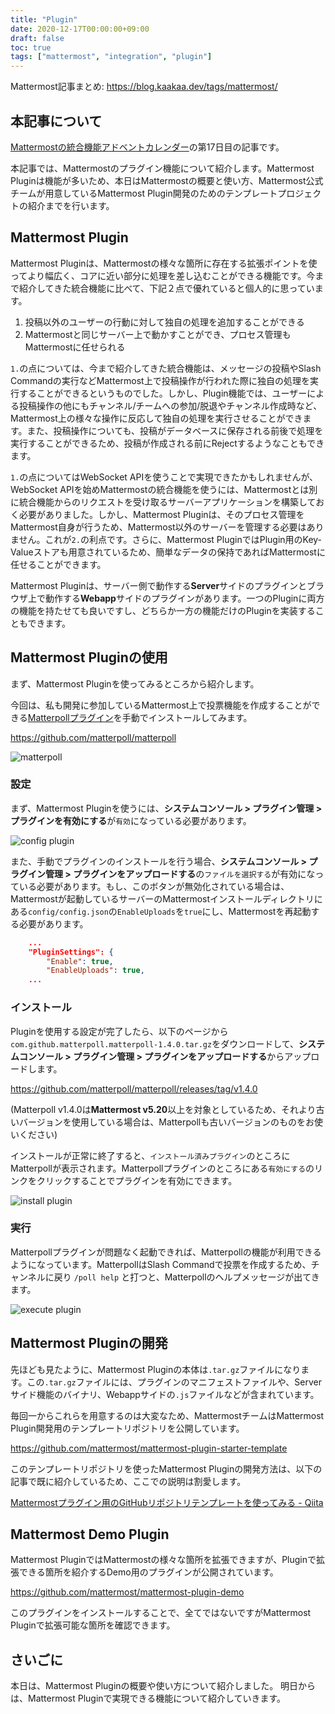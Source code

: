```yaml
---
title: "Plugin"
date: 2020-12-17T00:00:00+09:00
draft: false
toc: true
tags: ["mattermost", "integration", "plugin"]
---
```


Mattermost記事まとめ: https://blog.kaakaa.dev/tags/mattermost/

## 本記事について

[Mattermostの統合機能アドベントカレンダー](https://qiita.com/advent-calendar/2020/mattermost-integrations)の第17日目の記事です。

本記事では、Mattermostのプラグイン機能について紹介します。Mattermost Pluginは機能が多いため、本日はMattermostの概要と使い方、Mattermost公式チームが用意しているMattermost Plugin開発のためのテンプレートプロジェクトの紹介までを行います。

## Mattermost Plugin

Mattermost Pluginは、Mattermostの様々な箇所に存在する拡張ポイントを使ってより幅広く、コアに近い部分に処理を差し込むことができる機能です。今まで紹介してきた統合機能に比べて、下記２点で優れていると個人的に思っています。

1. 投稿以外のユーザーの行動に対して独自の処理を追加することができる
2. Mattermostと同じサーバー上で動かすことができ、プロセス管理もMattermostに任せられる

`1.`の点については、今まで紹介してきた統合機能は、メッセージの投稿やSlash Commandの実行などMattermost上で投稿操作が行われた際に独自の処理を実行することができるというものでした。しかし、Plugin機能では、ユーザーによる投稿操作の他にもチャンネル/チームへの参加/脱退やチャンネル作成時など、Mattermost上の様々な操作に反応して独自の処理を実行させることができます。また、投稿操作についても、投稿がデータベースに保存される前後で処理を実行することができるため、投稿が作成される前にRejectするようなこともできます。

`1.`の点についてはWebSocket APIを使うことで実現できたかもしれませんが、WebSocket APIを始めMattermostの統合機能を使うには、Mattermostとは別に統合機能からのリクエストを受け取るサーバーアプリケーションを構築しておく必要がありました。しかし、Mattermost Pluginは、そのプロセス管理をMattermost自身が行うため、Mattermost以外のサーバーを管理する必要はありません。これが`2.`の利点です。さらに、Mattermost PluginではPlugin用のKey-Valueストアも用意されているため、簡単なデータの保持であればMattermostに任せることができます。

Mattermost Pluginは、サーバー側で動作する**Server**サイドのプラグインとブラウザ上で動作する**Webapp**サイドのプラグインがあります。一つのPluginに両方の機能を持たせても良いですし、どちらか一方の機能だけのPluginを実装することもできます。

## Mattermost Pluginの使用

まず、Mattermost Pluginを使ってみるところから紹介します。

今回は、私も開発に参加しているMattermost上で投票機能を作成することができる[Matterpollプラグイン](https://github.com/matterpoll/matterpoll)を手動でインストールしてみます。

https://github.com/matterpoll/matterpoll

![matterpoll](https://blog.kaakaa.dev/images/posts/advent-calendar-2020/day17/matterpoll.png)

### 設定

まず、Mattermost Pluginを使うには、**システムコンソール > プラグイン管理 > プラグインを有効にする**が`有効`になっている必要があります。

![config plugin](https://blog.kaakaa.dev/images/posts/advent-calendar-2020/day17/config-plugin.png)

また、手動でプラグインのインストールを行う場合、**システムコンソール > プラグイン管理 > プラグインをアップロードする**の`ファイルを選択する`が有効になっている必要があります。もし、このボタンが無効化されている場合は、Mattermostが起動しているサーバーのMattermostインストールディレクトリにある`config/config.json`の`EnableUploads`を`true`にし、Mattermostを再起動する必要があります。

```config.json
    ...
    "PluginSettings": {
        "Enable": true,
        "EnableUploads": true,
    ...
```

### インストール

Pluginを使用する設定が完了したら、以下のページから`com.github.matterpoll.matterpoll-1.4.0.tar.gz`をダウンロードして、**システムコンソール > プラグイン管理 > プラグインをアップロードする**からアップロードします。

https://github.com/matterpoll/matterpoll/releases/tag/v1.4.0

(Matterpoll v1.4.0は**Mattermost v5.20**以上を対象としているため、それより古いバージョンを使用している場合は、Matterpollも古いバージョンのものをお使いください)

インストールが正常に終了すると、`インストール済みプラグイン`のところにMatterpollが表示されます。Matterpollプラグインのところにある`有効にする`のリンクをクリックすることでプラグインを有効にできます。

![install plugin](https://blog.kaakaa.dev/images/posts/advent-calendar-2020/day17/install-plugin.png)

### 実行

Matterpollプラグインが問題なく起動できれば、Matterpollの機能が利用できるようになっています。MatterpollはSlash Commandで投票を作成するため、チャンネルに戻り `/poll help` と打つと、Matterpollのヘルプメッセージが出てきます。

![execute plugin](https://blog.kaakaa.dev/images/posts/advent-calendar-2020/day17/execute-plugin.png)


## Mattermost Pluginの開発
先ほども見たように、Mattermost Pluginの本体は`.tar.gz`ファイルになります。この`.tar.gz`ファイルには、プラグインのマニフェストファイルや、Serverサイド機能のバイナリ、Webappサイドの`.js`ファイルなどが含まれています。

毎回一からこれらを用意するのは大変なため、MattermostチームはMattermost Plugin開発用のテンプレートリポジトリを公開しています。

https://github.com/mattermost/mattermost-plugin-starter-template

このテンプレートリポジトリを使ったMattermost Pluginの開発方法は、以下の記事で既に紹介しているため、ここでの説明は割愛します。

[Mattermostプラグイン用のGitHubリポジトリテンプレートを使ってみる \- Qiita](https://qiita.com/kaakaa_hoe/items/6f3d1aa0a126f2e94e01)

## Mattermost Demo Plugin

Mattermost PluginではMattermostの様々な箇所を拡張できますが、Pluginで拡張できる箇所を紹介するDemo用のプラグインが公開されています。

https://github.com/mattermost/mattermost-plugin-demo

このプラグインをインストールすることで、全てではないですがMattermost Pluginで拡張可能な箇所を確認できます。

## さいごに

本日は、Mattermost Pluginの概要や使い方について紹介しました。
明日からは、Mattermost Pluginで実現できる機能について紹介していきます。
